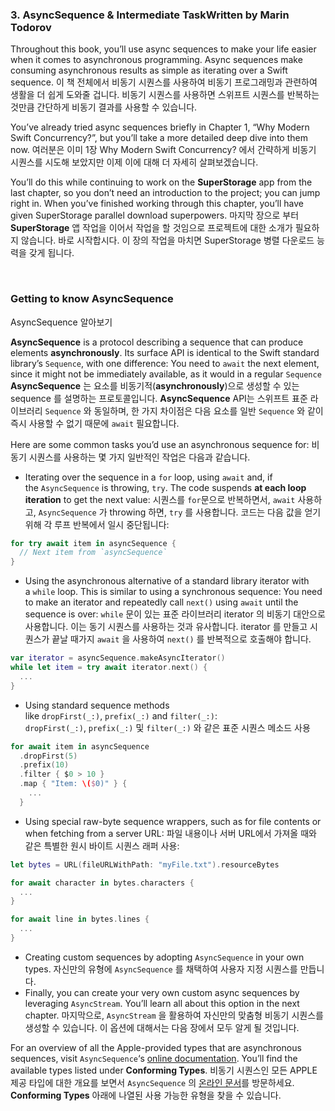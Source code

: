 ### 3. AsyncSequence & Intermediate TaskWritten by Marin Todorov

Throughout this book, you’ll use async sequences to make your life easier when it comes to asynchronous programming. Async sequences make consuming asynchronous results as simple as iterating over a Swift sequence.
이 책 전체에서 비동기 시퀀스를 사용하여 비동기 프로그래밍과 관련하여 생활을 더 쉽게 도와줄 겁니다. 비동기 시퀀스를 사용하면 스위프트 시퀀스를 반복하는 것만큼 간단하게 비동기 결과를 사용할 수 있습니다.

You’ve already tried async sequences briefly in Chapter 1, “Why Modern Swift Concurrency?”, but you’ll take a more detailed deep dive into them now.
여러분은 이미 1장 Why Modern Swift Concurrency? 에서 간략하게 비동기 시퀀스를 시도해 보았지만 이제 이에 대해 더 자세히 살펴보겠습니다. 

You’ll do this while continuing to work on the **SuperStorage** app from the last chapter, so you don’t need an introduction to the project; you can jump right in. When you’ve finished working through this chapter, you’ll have given SuperStorage parallel download superpowers.
마지막 장으로 부터 **SuperStorage** 앱 작업을 이어서 작업을 할 것임으로 프로젝트에 대한 소개가 필요하지 않습니다. 바로 시작합시다. 이 장의 작업을 마치면 SuperStorage 병렬 다운로드 능력을 갖게 됩니다.

<br>

### Getting to know AsyncSequence
AsyncSequence 알아보기

**AsyncSequence** is a protocol describing a sequence that can produce elements **asynchronously**. Its surface API is identical to the Swift standard library’s `Sequence`, with one difference: You need to `await` the next element, since it might not be immediately available, as it would in a regular `Sequence`
**AsyncSequence** 는 요소를 비동기적(**asynchronously**)으로 생성할 수 있는 sequence 를 설명하는 프로토콜입니다. **AsyncSequence** API는 스위프트 표준 라이브러리 `Sequence` 와 동일하며, 한 가지 차이점은 다음 요소를 일반 `Sequence` 와 같이 즉시 사용할 수 없기 때문에 `await` 필요합니다. 

Here are some common tasks you’d use an asynchronous sequence for:
비동기 시퀀스를 사용하는 몇 가지 일반적인 작업은 다음과 같습니다. 

- Iterating over the sequence in a `for` loop, using `await` and, if the `AsyncSequence` is throwing, `try`. The code suspends **at each loop iteration** to get the next value:
시퀀스를 `for`문으로 반복하면서, `await` 사용하고, `AsyncSequence` 가 throwing 하면, `try` 를 사용합니다.  코드는 다음 값을 얻기 위해 각 루프 반복에서 일시 중단됩니다:

```swift
for try await item in asyncSequence {
  // Next item from `asyncSequence`
}
```

- Using the asynchronous alternative of a standard library iterator with a `while` loop. This is similar to using a synchronous sequence: You need to make an iterator and repeatedly call `next()` using `await` until the sequence is over:
`while` 문이 있는 표준 라이브러리 iterator 의 비동기 대안으로 사용합니다.  이는 동기 시퀀스를 사용하는 것과 유사합니다.  iterator 를 만들고 시퀀스가 끝날 때가지 `await` 을 사용하여 `next()` 를 반복적으로 호출해야 합니다.

```swift
var iterator = asyncSequence.makeAsyncIterator()
while let item = try await iterator.next() {
  ...
}
```

- Using standard sequence methods like `dropFirst(_:)`, `prefix(_:)` and `filter(_:)`:
`dropFirst(_:)`, `prefix(_:)` 및 `filter(_:)` 와 같은 표준 시퀀스 메소드 사용

```swift
for await item in asyncSequence
  .dropFirst(5)
  .prefix(10)
  .filter { $0 > 10 }
  .map { "Item: \($0)" } {
    ...
  }
```

- Using special raw-byte sequence wrappers, such as for file contents or when fetching from a server URL:
파일 내용이나 서버 URL에서 가져올 때와 같은 특별한 원시 바이트 시퀀스 래퍼 사용:

```swift
let bytes = URL(fileURLWithPath: "myFile.txt").resourceBytes

for await character in bytes.characters {
  ...
}

for await line in bytes.lines {
  ...
}
```

- Creating custom sequences by adopting `AsyncSequence` in your own types.
자신만의 유형에 `AsyncSequence` 를 채택하여 사용자 지정 시퀀스를 만듭니다.
- Finally, you can create your very own custom async sequences by leveraging `AsyncStream`. You’ll learn all about this option in the next chapter.
마지막으로, `AsyncStream` 을 활용하여 자신만의 맞춤형 비동기 시퀀스를 생성할 수 있습니다. 이 옵션에 대해서는 다음 장에서 모두 알게 될 것입니다.

For an overview of all the Apple-provided types that are asynchronous sequences, visit `AsyncSequence`‘s [online documentation](https://apple.co/3AS4Tkw). You’ll find the available types listed under **Conforming Types**.
비동기 시퀀스인 모든 APPLE 제공 타입에 대한 개요를 보면서 `AsyncSequence` 의 [온라인 문서](https://apple.co/3AS4Tkw)를 방문하세요. **Conforming Types** 아래에 나열된 사용 가능한 유형을 찾을 수 있습니다.

<br>
